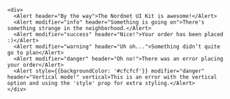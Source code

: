     <div>
      <Alert header="By the way">The Nordnet UI Kit is awesome!</Alert>
      <Alert modifier="info" header="Something is going on">There's something strange in the neighborhood.</Alert>
      <Alert modifier="success" header="Nice!">Your order has been placed :)</Alert>
      <Alert modifier="warning" header="Uh oh...">Something didn’t quite go to plan</Alert>
      <Alert modifier="danger" header="Oh no!">There was an error placing your order</Alert>
      <Alert style={{backgroundColor: '#cfcfcf'}} modifier="danger" header="Vertical mode!" vertical>This is an error with the vertical option and using the 'style' prop for extra styling.</Alert>
    </div>
